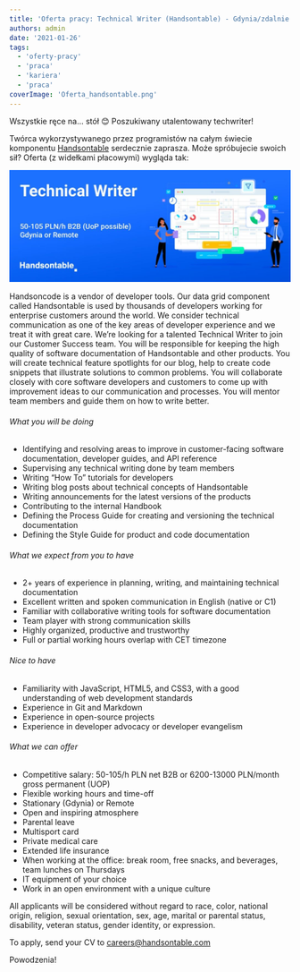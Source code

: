 ```yaml
---
title: 'Oferta pracy: Technical Writer (Handsontable) - Gdynia/zdalnie'
authors: admin
date: '2021-01-26'
tags:
  - 'oferty-pracy'
  - 'praca'
  - 'kariera'
  - 'praca'
coverImage: 'Oferta_handsontable.png'
---
```


Wszystkie ręce na... stół 😊 Poszukiwany utalentowany techwriter!

<!--truncate-->

Twórca wykorzystywanego przez programistów na całym świecie komponentu
[Handsontable](https://handsontable.com/) serdecznie zaprasza. Może spróbujecie
swoich sił? Oferta (z widełkami płacowymi) wygląda tak:

![](images/Techwriter-handsontable-1024x407.jpg)

Handsoncode is a vendor of developer tools. Our data grid component called
Handsontable is used by thousands of developers working for enterprise customers
around the world. We consider technical communication as one of the key areas of
developer experience and we treat it with great care. We’re looking for a
talented Technical Writer to join our Customer Success team. You will be
responsible for keeping the high quality of software documentation of
Handsontable and other products. You will create technical feature spotlights
for our blog, help to create code snippets that illustrate solutions to common
problems. You will collaborate closely with core software developers and
customers to come up with improvement ideas to our communication and processes.
You will mentor team members and guide them on how to write better.

###### What you will be doing

- Identifying and resolving areas to improve in customer-facing software
  documentation, developer guides, and API reference
- Supervising any technical writing done by team members
- Writing “How To” tutorials for developers
- Writing blog posts about technical concepts of Handsontable
- Writing announcements for the latest versions of the products
- Contributing to the internal Handbook
- Defining the Process Guide for creating and versioning the technical
  documentation
- Defining the Style Guide for product and code documentation

###### What we expect from you to have

- 2+ years of experience in planning, writing, and maintaining technical
  documentation
- Excellent written and spoken communication in English (native or C1)
- Familiar with collaborative writing tools for software documentation
- Team player with strong communication skills
- Highly organized, productive and trustworthy
- Full or partial working hours overlap with CET timezone

###### Nice to have

- Familiarity with JavaScript, HTML5, and CSS3, with a good understanding of web
  development standards
- Experience in Git and Markdown
- Experience in open-source projects
- Experience in developer advocacy or developer evangelism

###### What we can offer

- Competitive salary: 50-105/h PLN net B2B or 6200-13000 PLN/month gross
  permanent (UOP)
- Flexible working hours and time-off
- Stationary (Gdynia) or Remote
- Open and inspiring atmosphere
- Parental leave
- Multisport card
- Private medical care
- Extended life insurance
- When working at the office: break room, free snacks, and beverages, team
  lunches on Thursdays
- IT equipment of your choice
- Work in an open environment with a unique culture

All applicants will be considered without regard to race, color, national
origin, religion, sexual orientation, sex, age, marital or parental status,
disability, veteran status, gender identity, or expression.

To apply, send your CV to careers@handsontable.com

Powodzenia!

